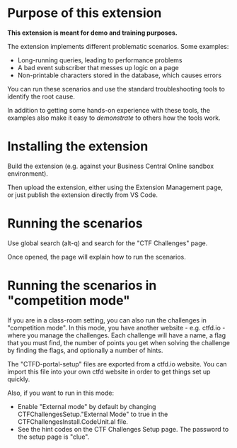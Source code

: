 # Purpose of this extension

**This extension is meant for demo and training purposes.**

The extension implements different problematic scenarios. Some examples:
- Long-running queries, leading to performance problems
- A bad event subscriber that messes up logic on a page
- Non-printable characters stored in the database, which causes errors

You can run these scenarios and use the standard troubleshooting tools to identify the root cause.

In addition to getting some hands-on experience with these tools, the examples also make it easy to _demonstrate_ to others how the tools work.

# Installing the extension

Build the extension (e.g. against your Business Central Online sandbox environment).

Then upload the extension, either using the Extension Management page, or just publish the extension directly from VS Code.

# Running the scenarios

Use global search (alt-q) and search for the "CTF Challenges" page.

Once opened, the page will explain how to run the scenarios.

# Running the scenarios in "competition mode"

If you are in a class-room setting, you can also run the challenges in "competition mode". In this mode,
you have another website - e.g. ctfd.io - where you manage the challenges. Each challenge will have a name,
a flag that you must find, the number of points you get when solving the challenge by finding the flags, and
optionally a number of hints.

The "CTFD-portal-setup" files are exported from a ctfd.io website. You can import this file into your own ctfd website
in order to get things set up quickly.

Also, if you want to run in this mode:
- Enable "External mode" by default by changing CTFChallengesSetup."External Mode" to true in the CTFChallengesInstall.CodeUnit.al file.
- See the hint codes on the CTF Challenges Setup page. The password to the setup page is "clue".


